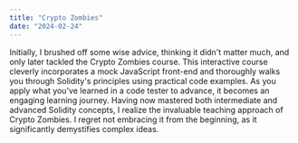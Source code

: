 ```yaml
---
title: "Crypto Zombies"
date: "2024-02-24"
---
```

Initially, I brushed off some wise advice, thinking it didn't matter much, and only later tackled the Crypto Zombies course. This interactive course cleverly incorporates a mock JavaScript front-end and thoroughly walks you through Solidity's principles using practical code examples. As you apply what you've learned in a code tester to advance, it becomes an engaging learning journey. Having now mastered both intermediate and advanced Solidity concepts, I realize the invaluable teaching approach of Crypto Zombies. I regret not embracing it from the beginning, as it significantly demystifies complex ideas.
